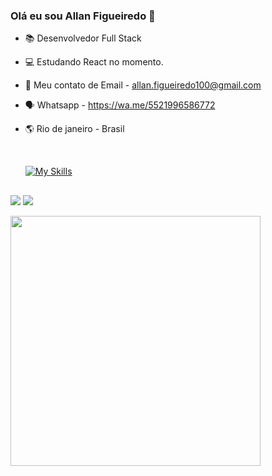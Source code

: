 ### Olá eu sou Allan Figueiredo 👋


- 📚 Desenvolvedor Full Stack
- 💻 Estudando React no momento.
- 💬 Meu contato de Email - allan.figueiredo100@gmail.com
- 🗣️ Whatsapp - https://wa.me/5521996586772
- 🌎 Rio de janeiro - Brasil

  
  <div style="display: inline_block"><br>
 

  [![My Skills](https://skillicons.dev/icons?i=html,css,js,react,nodejs,typescipt)](https://skillicons.dev)
  
  
</div>
  
  
  ##
  
  
  <div> 
 

  <a href = "allan.figueiredo100@gmail.com"><img src="https://img.shields.io/badge/-Gmail-%23333?style=for-the-badge&logo=gmail&logoColor=white" target="_blank"></a>
  <a href="https://www.linkedin.com/in/allan-figueiredo-255385138/" target="_blank"><img src="https://img.shields.io/badge/-LinkedIn-%230077B5?style=for-the-badge&logo=linkedin&logoColor=white" target="_blank"></a>

 
</div>

<td><img width="400px" align="left" src="https://github-readme-stats-git-masterrstaa-rickstaa.vercel.app/api/top-langs/?username=Allan-Figueiredo&hide=html,TSQL,CSS,PLSQL,php,SCSS,Jupyter%20Notebook&layout=compact&count_private=true&langs_count=8" /></td>
